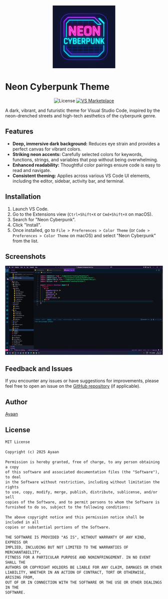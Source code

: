 <p align="center">
  <img src="https://github.com/aiyu-ayaan/Neon-Cyberpunk/blob/master/screenshots/icon.jpg?raw=true" alt="Neon Cyberpunk Icon" width="200"/>
</p>

# Neon Cyberpunk Theme

<p align="center">
  <img src="https://img.shields.io/badge/license-MIT-green.svg" alt="License">
  <a href="https://marketplace.visualstudio.com/items?itemName=AiyuAyaan.neon-cyberpunk">
    <img src="https://img.shields.io/visual-studio-marketplace/v/AiyuAyaan.neon-cyberpunk.svg?color=blue&label=VS%20Marketplace" alt="VS Marketplace">
  </a>
</p>

A dark, vibrant, and futuristic theme for Visual Studio Code, inspired by the neon-drenched streets and high-tech aesthetics of the cyberpunk genre.

## Features

- **Deep, immersive dark background:** Reduces eye strain and provides a perfect canvas for vibrant colors.
- **Striking neon accents:** Carefully selected colors for keywords, functions, strings, and variables that pop without being overwhelming.
- **Enhanced readability:** Thoughtful color pairings ensure code is easy to read and navigate.
- **Consistent theming:** Applies across various VS Code UI elements, including the editor, sidebar, activity bar, and terminal.

## Installation

1.  Launch VS Code.
2.  Go to the Extensions view (`Ctrl+Shift+X` or `Cmd+Shift+X` on macOS).
3.  Search for "Neon Cyberpunk".
4.  Click "Install".
5.  Once installed, go to `File > Preferences > Color Theme` (or `Code > Preferences > Color Theme` on macOS) and select "Neon Cyberpunk" from the list.

## Screenshots

![Editor Screenshot](https://github.com/aiyu-ayaan/Neon-Cyberpunk/blob/master/screenshots/Screenshot1.jpg?raw=true)

## Feedback and Issues

If you encounter any issues or have suggestions for improvements, please feel free to open an issue on the [GitHub repository](https://github.com/aiyu-ayaan/Neon-Cyberpunk/issues) (if applicable).

## Author

[Ayaan](https://aiyu.me)

## License

```
MIT License

Copyright (c) 2025 Ayaan

Permission is hereby granted, free of charge, to any person obtaining a copy
of this software and associated documentation files (the "Software"), to deal
in the Software without restriction, including without limitation the rights
to use, copy, modify, merge, publish, distribute, sublicense, and/or sell
copies of the Software, and to permit persons to whom the Software is
furnished to do so, subject to the following conditions:

The above copyright notice and this permission notice shall be included in all
copies or substantial portions of the Software.

THE SOFTWARE IS PROVIDED "AS IS", WITHOUT WARRANTY OF ANY KIND, EXPRESS OR
IMPLIED, INCLUDING BUT NOT LIMITED TO THE WARRANTIES OF MERCHANTABILITY,
FITNESS FOR A PARTICULAR PURPOSE AND NONINFRINGEMENT. IN NO EVENT SHALL THE
AUTHORS OR COPYRIGHT HOLDERS BE LIABLE FOR ANY CLAIM, DAMAGES OR OTHER
LIABILITY, WHETHER IN AN ACTION OF CONTRACT, TORT OR OTHERWISE, ARISING FROM,
OUT OF OR IN CONNECTION WITH THE SOFTWARE OR THE USE OR OTHER DEALINGS IN THE
SOFTWARE.
```